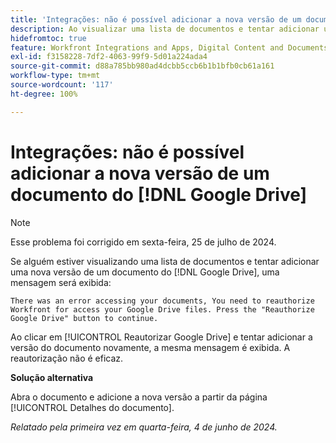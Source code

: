 ```yaml
---
title: 'Integrações: não é possível adicionar a nova versão de um documento do  [!DNL Google Drive]'
description: Ao visualizar uma lista de documentos e tentar adicionar uma nova versão de um documento do  [!DNL Google Drive], uma mensagem aparece. Uma solução alternativa está disponível.
hidefromtoc: true
feature: Workfront Integrations and Apps, Digital Content and Documents
exl-id: f3158228-7df2-4063-99f9-5d01a224ada4
source-git-commit: d88a785bb980ad4dcbb5ccb6b1b1bfb0cb61a161
workflow-type: tm+mt
source-wordcount: '117'
ht-degree: 100%

---
```


# Integrações: não é possível adicionar a nova versão de um documento do [!DNL Google Drive]

>[!NOTE]
>
>Esse problema foi corrigido em sexta-feira, 25 de julho de 2024.

Se alguém estiver visualizando uma lista de documentos e tentar adicionar uma nova versão de um documento do [!DNL Google Drive], uma mensagem será exibida:

`There was an error accessing your documents, You need to reauthorize Workfront for access your Google Drive files. Press the "Reauthorize Google Drive" button to continue.`

Ao clicar em [!UICONTROL Reautorizar Google Drive] e tentar adicionar a versão do documento novamente, a mesma mensagem é exibida. A reautorização não é eficaz.

**Solução alternativa**

Abra o documento e adicione a nova versão a partir da página [!UICONTROL Detalhes do documento].

_Relatado pela primeira vez em quarta-feira, 4 de junho de 2024._
